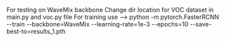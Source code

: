 For testing on WaveMix backbone
Change dir location for VOC dataset in main.py and voc.py file 
For training use --> python -m pytorch.FasterRCNN --train --backbone=WaveMix --learning-rate=1e-3 --epochs=10 --save-best-to=results_1.pth 
